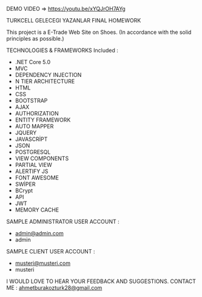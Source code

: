 DEMO VIDEO => https://youtu.be/xYQJrOH7AYg

TURKCELL GELECEGI YAZANLAR FINAL HOMEWORK

This project is a E-Trade Web Site on Shoes.
(In accordance with the solid principles as possible.)

TECHNOLOGIES & FRAMEWORKS Included : 
  - .NET Core 5.0
  - MVC
  - DEPENDENCY INJECTION
  - N TIER ARCHITECTURE
  - HTML
  - CSS
  - BOOTSTRAP
  - AJAX
  - AUTHORIZATION
  - ENTITY FRAMEWORK
  - AUTO MAPPER
  - JQUERY
  - JAVASCRİPT
  - JSON
  - POSTGRESQL
  - VIEW COMPONENTS
  - PARTIAL VIEW
  - ALERTIFY JS
  - FONT AWESOME
  - SWİPER
  - BCrypt
  - API
  - JWT
  - MEMORY CACHE

SAMPLE ADMINISTRATOR USER ACCOUNT :
  - admin@admin.com
  - admin
 
 SAMPLE CLIENT USER ACCOUNT :
 - musteri@musteri.com
 - musteri

I WOULD LOVE TO HEAR YOUR FEEDBACK AND SUGGESTIONS. CONTACT ME : ahmetburakozturk28@gmail.com
